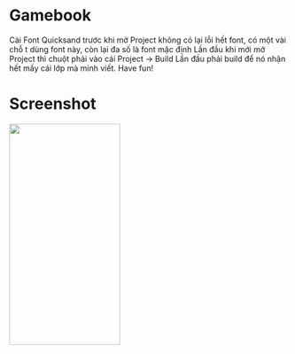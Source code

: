 # Gamebook
Cài Font Quicksand trước khi mở Project không có lại lỗi hết font, có một vài chỗ t dùng font này, còn lại đa số là font mặc định
Lần đầu khi mới mở Project thì chuột phải vào cái Project -> Build
Lần đầu phải build để nó nhận hết mấy cái lớp mà minh viết.
Have fun!
# Screenshot
<img src="https://user-images.githubusercontent.com/61280727/114650608-bfebc480-9d0c-11eb-9e12-770e61a97859.png" width="200" height="400" />
